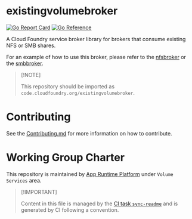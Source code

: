 # existingvolumebroker

[![Go Report
Card](https://goreportcard.com/badge/code.cloudfoundry.org/existingvolumebroker)](https://goreportcard.com/report/code.cloudfoundry.org/existingvolumebroker)
[![Go
Reference](https://pkg.go.dev/badge/code.cloudfoundry.org/existingvolumebroker.svg)](https://pkg.go.dev/code.cloudfoundry.org/existingvolumebroker)

A Cloud Foundry service broker library for brokers that consume existing
NFS or SMB shares.

For an example of how to use this broker, please refer to the
[nfsbroker](https://github.com/cloudfoundry/nfs-volume-release/tree/develop/src/code.cloudfoundry.org/nfsbroker)
or the
[smbbroker](https://github.com/cloudfoundry/smb-volume-release/tree/develop/src/code.cloudfoundry.org/smbbroker).

> \[!NOTE\]
>
> This repository should be imported as
> `code.cloudfoundry.org/existingvolumebroker`.

# Contributing

See the [Contributing.md](./.github/CONTRIBUTING.md) for more
information on how to contribute.

# Working Group Charter

This repository is maintained by [App Runtime
Platform](https://github.com/cloudfoundry/community/blob/main/toc/working-groups/app-runtime-platform.md)
under `Volume Services` area.

> \[!IMPORTANT\]
>
> Content in this file is managed by the [CI task
> `sync-readme`](https://github.com/cloudfoundry/wg-app-platform-runtime-ci/blob/main/shared/tasks/sync-readme/metadata.yml)
> and is generated by CI following a convention.
